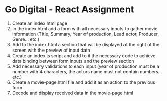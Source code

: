 # Go Digital - React Assignment


1. Create an index.html page
2. In the index.html add a form with all necessary inputs to gather movie information (Title, Summary, Year of production, Lead actor, Producer, Genre… etc.)
3. Add to the index.html a section that will be displayed at the right of the screen with the preview of input data
4. Create an index.js script and add to it the necessary code to achieve data binding between form inputs and the preview section
5. Add necessary validations to each input (year of production must be a number with 4 characters, the actors name must not contain numbers… etc.)
6. Create a movie-page.html file and add it as an action to the previous form
7. Decode and display received data in the movie-page.html
